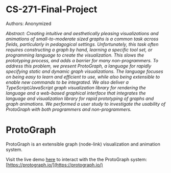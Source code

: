 # CS-271-Final-Project

Authors: Anonymized

*Abstract: Creating intuitive and aesthetically pleasing visualizations and animations of small-to-moderate sized graphs is a common task across fields, particularly in pedagogical settings. Unfortunately, this task often requires constructing a graph by hand, learning a specific tool set, or programming language to create the visualization. This slows the prototyping process, and adds a barrier for many non-programmers. To address this problem, we present ProtoGraph, a language for rapidly specifying static and dynamic graph visualizations. The language focuses on being easy to learn and efficient to use, while also being extensible to enable new commands to be integrated. We also deliver a TypeScript/JavaScript graph visualization library for rendering the language and a web-based graphical interface that integrates the language and visualization library for rapid prototyping of graphs and graph animations. We performed a user study to investigate the usability of ProtoGraph with both programmers and non-programmers.*


# ProtoGraph 

ProtoGraph is an extensible graph (node-link) visualization and animation system.

Visit the live demo [here](https://protograph.io/) to interact with the the ProtoGraph system: [https://protograph.io/](https://protograph.io/)